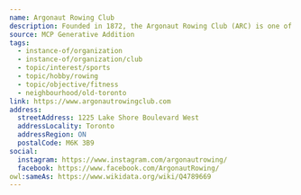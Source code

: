 ```yaml
---
name: Argonaut Rowing Club
description: Founded in 1872, the Argonaut Rowing Club (ARC) is one of Canada's oldest and largest clubs. The club has continued to play a significant role in this classic, demanding and rewarding sport. Located on the Western Beaches of Toronto, it offers novice and experienced rowers excellent rowing conditions along a breakwater-protected course.
source: MCP Generative Addition
tags:
  - instance-of/organization
  - instance-of/organization/club
  - topic/interest/sports
  - topic/hobby/rowing
  - topic/objective/fitness
  - neighbourhood/old-toronto
link: https://www.argonautrowingclub.com
address:
  streetAddress: 1225 Lake Shore Boulevard West
  addressLocality: Toronto
  addressRegion: ON
  postalCode: M6K 3B9
social:
  instagram: https://www.instagram.com/argonautrowing/
  facebook: https://www.facebook.com/ArgonautRowing/
owl:sameAs: https://www.wikidata.org/wiki/Q4789669
---
```


